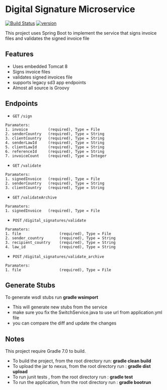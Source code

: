 # Digital Signature Microservice
[![Build Status](https://dev.azure.com/GRC-ELM/Collaboration%20Portal/_apis/build/status/CPS-InvoiceReceiver?branchName=master)](https://dev.azure.com/GRC-ELM/Collaboration%20Portal/_build/latest?definitionId=141&branchName=master)
[![version](https://img.shields.io/badge/Ver-1.5.0.snapshot-blue.svg)]()

This project uses Spring Boot to implement the service that
signs invoice files and validates the signed invoice file

## Features

- Uses embedded Tomcat 8
- Signs invoice files
- validates signed invoices file
- supports legacy sd3 app endpoints
- Almost all source is Groovy

## Endpoints

* <code>GET</code> `/sign`

```
Paramaters:
1. invoice         (required), Type = File
2. senderCountry   (required), Type = String
3. clientCountry   (required), Type = String
4. senderLawId     (required), Type = String
5. clientLawId     (required), Type = String
6. referenceId     (required), Type = String
7. invoiceCount    (required), Type = Integer
```

* <code>GET</code> `/validate`

```
Paramaters:
1. signedInvoice   (required), Type = File
2. senderCountry   (required), Type = String
3. clientCountry   (required), Type = String
```

* <code>GET</code> `/validateArchive`

```
Paramaters:
1. signedInvoice   (required), Type = File
```


* <code>POST</code> `/digital_signatures/validate`

```
Paramaters:
1. file                 (required), Type = File
2. sender_country       (required), Type = String
3. recipient_country    (required), Type = String
4. law_id               (required), Type = String
```

* <code>POST</code> `/digital_signatures/validate_archive`

```
Paramaters:
1. file                 (required), Type = File
```

## Generate Stubs

To generate wsdl stubs run **gradle wsimport**
* This will generate new stubs from the service
* make sure you fix the SwitchService.java to use url from application.yml file
* you can compare the diff and update the changes

## Notes

This project require Gradle 7.0 to build.

* To build the project, from the root directory run: **gradle clean build**
* To upload the jar to nexus, from the root directory run : **gradle dist upload**
* To run junit tests , from the root directory run : **gradle test**
* To run the application, from the root directory run : **gradle bootrun**